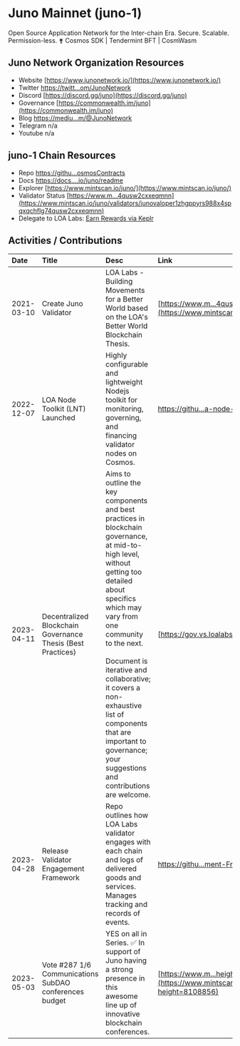 # Juno Mainnet (juno-1)

Open Source Application Network for the Inter-chain Era. Secure. Scalable. Permission-less. ⚵ Cosmos SDK | Tendermint BFT | CosmWasm 

## Juno Network Organization Resources

* Website [https://www.junonetwork.io/](https://www.junonetwork.io/)
* Twitter [https://twitt...om/JunoNetwork](https://twitter.com/JunoNetwork)
* Discord [https://discord.gg/juno](https://discord.gg/juno)
* Governance [https://commonwealth.im/juno](https://commonwealth.im/juno)
* Blog [https://mediu...m/@JunoNetwork](https://medium.com/@JunoNetwork)
* Telegram n/a
* Youtube n/a

## juno-1 Chain Resources

* Repo [https://githu...osmosContracts](https://github.com/CosmosContracts)
* Docs [https://docs....io/juno/readme](https://docs.junonetwork.io/juno/readme)
* Explorer [https://www.mintscan.io/juno/](https://www.mintscan.io/juno/)
* Validator Status [https://www.m...4qusw2cxxeqmnn](https://www.mintscan.io/juno/validators/junovaloper1zhgppyrs988x4spqxqchflg74qusw2cxxeqmnn)
* Delegate to LOA Labs: [Earn Rewards via Keplr](https://wallet.keplr.app/chains/juno?modal=validator&chain=juno-1&validator_address=junovaloper1zhgppyrs988x4spqxqchflg74qusw2cxxeqmnn&referral=true)

## Activities / Contributions
| Date | Title | Desc | Link | Type |
| :----------- | :------------ | :-------------------------------- | :---- | :---- |
| 2021-03-10 | Create Juno Validator | LOA Labs - Building Movements for a Better World based on the LOA's Better World Blockchain Thesis. | [https://www.m...4qusw2cxxeqmnn](https://www.mintscan.io/juno/validators/junovaloper1zhgppyrs988x4spqxqchflg74qusw2cxxeqmnn) | PG-16, INF-1 |
| 2022-12-07 | LOA Node Toolkit (LNT) Launched | Highly configurable and lightweight Nodejs toolkit for monitoring, governing, and financing validator nodes on Cosmos. | [https://githu...a-node-toolkit](https://github.com/LOA-Labs/loa-node-toolkit) | PG-12, INF-5, PG-14 |
| 2023-04-11 | Decentralized Blockchain Governance Thesis (Best Practices) | Aims to outline the key components and best practices in blockchain governance, at mid-to-high level, without getting too detailed about specifics which may vary from one community to the next.<br><br>Document is iterative and collaborative; it covers a non-exhaustive list of components that are important to governance; your suggestions and contributions are welcome. | [https://gov.vs.loalabs.io/](https://gov.vs.loalabs.io/) | GOV-9, GOV-6, PG-12 |
| 2023-04-28 | Release Validator Engagement Framework | Repo outlines how LOA Labs validator engages with each chain and logs of delivered goods and services. Manages tracking and records of events.  | [https://githu...ment-Framework](https://github.com/LOA-Labs/Validator-Engagement-Framework) | PG-12 |
| 2023-05-03 | Vote #287 1/6 Communications SubDAO conferences budget | YES on all in Series. ✅ In support of Juno having a strong presence in this awesome line up of innovative blockchain conferences.  | [https://www.m...height=8108856](https://www.mintscan.io/juno/txs/798C1F805B303AB0A8362914B4DA5619CDE0849965FCD3ED9073107F88CBF0A0?height=8108856) | GOV-7 |